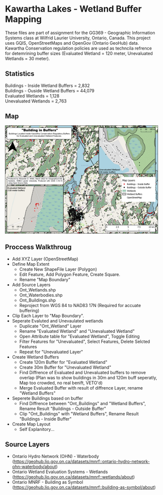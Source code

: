 # Kawartha Lakes - Wetland Buffer Mapping

These files are part of assignment for the GG369 - Geographic Information Systems class at Wilfrid Laurier University, Ontario, Canada. This project uses GQIS, OpenStreetMaps and OpenGov (Ontario GeoHub) data. Kawartha Conservation regulation policies are used as techncila refrence for detemrining buffer sizes (Evaluated Wetland = 120 meter, Unevaluated Wetlands = 30 meter). 

## Statistics
Buildings - Inside Wetland Buffers = 2,832 <br/>
Buildings - Ouside Wetland Buffers = 44,079 <br/>
Evaluated Wetlands = 1,128 <br/>
Unevaluated Wetlands = 2,763 <br/>

## Map
![GG369 Map 1](./images/GG369_WetlandMap.jpg "WetlandMap")

## Proccess Walkthroug
- Add XYZ Layer (OpenStreetMap)
- Define Map Extent
     - Create New ShapeFile Layer (Polygon)
     - Edit Feature, Add Polygon Feature, Create Square.
     - Rename "Map Boundary"
- Add Source Layers
    - Ont_Wetlands.shp
    - Ont_Waterbodies.shp
    - Ont_Buildings.shp
    - Reproject from WGS 84 to NAD83 17N (Required for accuate buffering)
- Clip Each Layer to "Map Boundary".
- Seperate Evaluted and Unevaulated wetlands
    - Duplicate "Ont_Wetland" Layer
    - Rename "Evaluated Wetland" and "Unevaluated Wetland"
    - Open Attribute table for "Evaluated Wetland", Toggle Editing
    - Filter Features for "Unevaluated", Select Features, Delete Selcted Features
    - Repeat for "Unevaluated Layer"
- Create Wetland Buffers
    - Create 120m Buffer for "Evaluated Wetland" 
    - Create 30m Buffer for "Unevaluated Wetland"
    - Find Diffrence of Evaluated and Unevaluated buffers to remove overlap
    (Plan was to show buildings in 30m and 120m buff seperatly, Map too crowded, no real benift, VETO'd)
    - Merge Evaluated Buffer with result of diffrence Layer, rename "Wetland Buffers"
- Seperete Buildings based on buffer
    - Find Diffrence between "Ont_Buildings" and "Wetland Buffers", Rename Result "Buildings - Outside Buffer"
    - Clip "Ont_Buildings" with "Wetland Buffers", Rename Result "Buildings - Inside Buffer"
- Create Map Layout
    - Self Explanitory...

## Source Layers
- Ontario Hydro Network (OHN) - Waterbody 
 (https://geohub.lio.gov.on.ca/datasets/mnrf::ontario-hydro-network-ohn-waterbody/about) <br/>
- Ontario Wetland Evaluation Systems - Wetlands
 (https://geohub.lio.gov.on.ca/datasets/mnrf::wetlands/about) <br/>
- Ontario MNRF - Building as Symbol 
 (https://geohub.lio.gov.on.ca/datasets/mnrf::building-as-symbol/about) <br/>